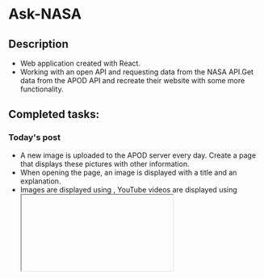 # Ask-NASA

## Description
- Web application created with React.
- Working with an open API and requesting data from the NASA API.Get data from the APOD API and recreate their website with some more functionality.

## Completed tasks:

### Today's post
- A new image is uploaded to the APOD server every day. Create a page that displays these pictures with other information.
- When opening the page, an image is displayed with a title and an explanation.
- Images are displayed using <img>, YouTube videos are displayed using <iframe>.
- The data matches the information on https://apod.nasa.gov/apod/astropix.html.

### Everydays post
- Create an input where we can see images from previous days.
- There is an input where the previous date can be picked.
- When picking an older date, the data on the page changes.
- If the date 2020 September 2 is chosen, the data matches the information on https://apod.nasa.gov/apod/ap200902.html.

### Gallery
- Create a gallery where multiple images are displayed next to each other. If the user double clicks one of the images, the information about the picture is displayed.
- On the landing page, there is a Gallery menu point that redirects to an image gallery.
- The gallery contains earlier images next to each other.
- When clicking one of the images, the image and related information is displayed in a bigger modal.
- (It is also possible to get information from videos by double clicking on the frame.)
